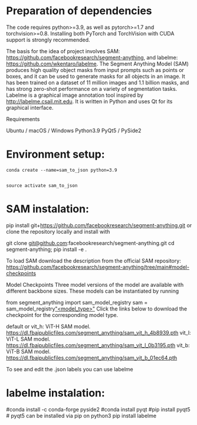 # Preparation of dependencies

The code requires python>=3.9, as well as pytorch>=1.7 and torchvision>=0.8. Installing both PyTorch and TorchVision with CUDA support is strongly recommended.

The basis for the idea of project involves SAM: https://github.com/facebookresearch/segment-anything, and labelme: https://github.com/wkentaro/labelme. The Segment Anything Model (SAM) produces high quality object masks from input prompts such as points or boxes, and it can be used to generate masks for all objects in an image. It has been trained on a dataset of 11 million images and 1.1 billion masks, and has strong zero-shot performance on a variety of segmentation tasks. Labelme is a graphical image annotation tool inspired by http://labelme.csail.mit.edu. It is written in Python and uses Qt for its graphical interface.

Requirements

Ubuntu / macOS / Windows
Python3.9
PyQt5 / PySide2

# Environment setup:
```
conda create --name=sam_to_json python=3.9


source activate sam_to_json
```
# SAM instalation:

pip install git+https://github.com/facebookresearch/segment-anything.git
or clone the repository locally and install with

git clone git@github.com:facebookresearch/segment-anything.git
cd segment-anything; pip install -e .

To load SAM download the description from the official SAM repository: https://github.com/facebookresearch/segment-anything/tree/main#model-checkpoints

Model Checkpoints
Three model versions of the model are available with different backbone sizes. These models can be instantiated by running

from segment_anything import sam_model_registry
sam = sam_model_registry["<model_type>"](checkpoint="<path/to/checkpoint>")
Click the links below to download the checkpoint for the corresponding model type.

default or vit_h: ViT-H SAM model. https://dl.fbaipublicfiles.com/segment_anything/sam_vit_h_4b8939.pth
vit_l: ViT-L SAM model. https://dl.fbaipublicfiles.com/segment_anything/sam_vit_l_0b3195.pth
vit_b: ViT-B SAM model. https://dl.fbaipublicfiles.com/segment_anything/sam_vit_b_01ec64.pth

To see and edit the .json labels you can use labelme

# labelme instalation: 

#conda install -c conda-forge pyside2
#conda install pyqt
#pip install pyqt5  # pyqt5 can be installed via pip on python3
pip install labelme

